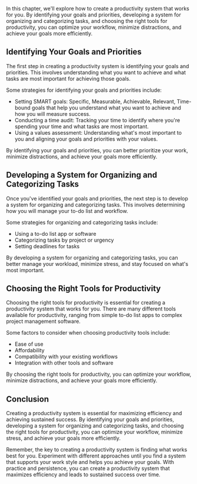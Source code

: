 
In this chapter, we'll explore how to create a productivity system that works for you. By identifying your goals and priorities, developing a system for organizing and categorizing tasks, and choosing the right tools for productivity, you can optimize your workflow, minimize distractions, and achieve your goals more efficiently.

Identifying Your Goals and Priorities
-------------------------------------

The first step in creating a productivity system is identifying your goals and priorities. This involves understanding what you want to achieve and what tasks are most important for achieving those goals.

Some strategies for identifying your goals and priorities include:

* Setting SMART goals: Specific, Measurable, Achievable, Relevant, Time-bound goals that help you understand what you want to achieve and how you will measure success.
* Conducting a time audit: Tracking your time to identify where you're spending your time and what tasks are most important.
* Using a values assessment: Understanding what's most important to you and aligning your goals and priorities with your values.

By identifying your goals and priorities, you can better prioritize your work, minimize distractions, and achieve your goals more efficiently.

Developing a System for Organizing and Categorizing Tasks
---------------------------------------------------------

Once you've identified your goals and priorities, the next step is to develop a system for organizing and categorizing tasks. This involves determining how you will manage your to-do list and workflow.

Some strategies for organizing and categorizing tasks include:

* Using a to-do list app or software
* Categorizing tasks by project or urgency
* Setting deadlines for tasks

By developing a system for organizing and categorizing tasks, you can better manage your workload, minimize stress, and stay focused on what's most important.

Choosing the Right Tools for Productivity
-----------------------------------------

Choosing the right tools for productivity is essential for creating a productivity system that works for you. There are many different tools available for productivity, ranging from simple to-do list apps to complex project management software.

Some factors to consider when choosing productivity tools include:

* Ease of use
* Affordability
* Compatibility with your existing workflows
* Integration with other tools and software

By choosing the right tools for productivity, you can optimize your workflow, minimize distractions, and achieve your goals more efficiently.

Conclusion
----------

Creating a productivity system is essential for maximizing efficiency and achieving sustained success. By identifying your goals and priorities, developing a system for organizing and categorizing tasks, and choosing the right tools for productivity, you can optimize your workflow, minimize stress, and achieve your goals more efficiently.

Remember, the key to creating a productivity system is finding what works best for you. Experiment with different approaches until you find a system that supports your work style and helps you achieve your goals. With practice and persistence, you can create a productivity system that maximizes efficiency and leads to sustained success over time.

